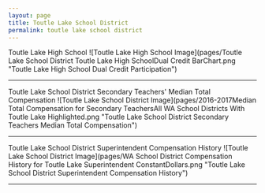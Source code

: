 ```yaml
---
layout: page
title: Toutle Lake School District
permalink: toutle lake school district
---
```



Toutle Lake High School
![Toutle Lake High School Image](pages/Toutle Lake School District Toutle Lake High SchoolDual Credit BarChart.png "Toutle Lake High School Dual Credit Participation")

___

Toutle Lake School District Secondary Teachers' Median Total Compensation
![Toutle Lake School District Image](pages/2016-2017Median Total Compensation for Secondary TeachersAll WA School Districts With Toutle Lake Highlighted.png "Toutle Lake School District Secondary Teachers Median Total Compensation")

___

Toutle Lake School District Superintendent Compensation History
![Toutle Lake School District Image](pages/WA School District Compensation History for Toutle Lake Superintendent ConstantDollars.png "Toutle Lake School District Superintendent Compensation History")

___

